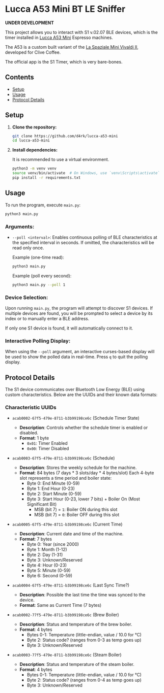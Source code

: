 # Lucca A53 Mini BT LE Sniffer

**UNDER DEVELOPMENT**

This project allows you to interact with S1 v.02.07 BLE devices, 
which is the timer installed in [Lucca A53 Mini](https://clivecoffee.com/products/lucca-a53-mini-espresso-machine-by-la-spaziale?variant=39948235440216) Espresso machines.

The A53 is a custom built variant of the [La Spaziale Mini Vivaldi II](https://clivecoffee.com/products/la-spaziale-mini-vivaldi-ii-espresso-machine),
developed for Clive Coffee.

The official app is the S1 Timer, which is very bare-bones.

## Contents

*   [Setup](#setup)
*   [Usage](#usage)
*   [Protocol Details](#protocol-details)

## Setup

1.  **Clone the repository:**

    ```bash
    git clone https://github.com/d4rk/lucca-a53-mini
    cd lucca-a53-mini
    ```

2.  **Install dependencies:**

    It is recommended to use a virtual environment.

    ```bash
    python3 -m venv venv
    source venv/bin/activate  # On Windows, use `venv\Scripts\activate`
    pip install -r requirements.txt
    ```

## Usage

To run the program, execute `main.py`:

```bash
python3 main.py
```

### Arguments:

*   `--poll <interval>`: Enables continuous polling of BLE characteristics at the specified interval in seconds. If omitted, the characteristics will be read only once.

    Example (one-time read):
    ```bash
    python3 main.py
    ```

    Example (poll every second):
    ```bash
    python3 main.py --poll 1
    ```

### Device Selection:

Upon running `main.py`, the program will attempt to discover S1 devices. If multiple devices are found, you will be prompted to select a device by its index or to manually enter a BLE address.

If only one S1 device is found, it will automatically connect to it.

### Interactive Polling Display:

When using the `--poll` argument, an interactive curses-based display will be used to show the polled data in real-time. Press `q` to quit the polling display.

## Protocol Details

The S1 device communicates over Bluetooth Low Energy (BLE) using custom characteristics. Below are the UUIDs and their known data formats:

### Characteristic UUIDs

*   `acab0002-67f5-479e-8711-b3b99198ce6c` (Schedule Timer State)
    *   **Description**: Controls whether the schedule timer is enabled or disabled.
    *   **Format**: 1 byte
        *   `0x01`: Timer Enabled
        *   `0x00`: Timer Disabled

*   `acab0003-67f5-479e-8711-b3b99198ce6c` (Schedule)
    *   **Description**: Stores the weekly schedule for the machine.
    *   **Format**: 84 bytes (7 days * 3 slots/day * 4 bytes/slot)
        Each 4-byte slot represents a time period and boiler state:
        *   Byte 0: End Minute (0-59)
        *   Byte 1: End Hour (0-23)
        *   Byte 2: Start Minute (0-59)
        *   Byte 3: Start Hour (0-23, lower 7 bits) + Boiler On (Most Significant Bit)
            *   MSB (bit 7) = `1`: Boiler ON during this slot
            *   MSB (bit 7) = `0`: Boiler OFF during this slot

*   `acab0005-67f5-479e-8711-b3b99198ce6c` (Current Time)
    *   **Description**: Current date and time of the machine.
    *   **Format**: 7 bytes
        *   Byte 0: Year (since 2000)
        *   Byte 1: Month (1-12)
        *   Byte 2: Day (1-31)
        *   Byte 3: Unknown/Reserved
        *   Byte 4: Hour (0-23)
        *   Byte 5: Minute (0-59)
        *   Byte 6: Second (0-59)

*   `acab0004-67f5-479e-8711-b3b99198ce6c` (Last Sync Time?)
    *   **Description**: Possible the last time the time was synced to the device.
    *   **Format**: Same as Current Time (7 bytes)

*   `acab0002-77f5-479e-8711-b3b99198ce6c` (Brew Boiler)
    *   **Description**: Status and temperature of the brew boiler.
    *   **Format**: 4 bytes
        *   Bytes 0-1: Temperature (little-endian, value / 10.0 for °C)
        *   Byte 2: Status code? (ranges from 0-3 as temp goes up)
        *   Byte 3: Unknown/Reserved

*   `acab0003-77f5-479e-8711-b3b99198ce6c` (Steam Boiler)
    *   **Description**: Status and temperature of the steam boiler.
    *   **Format**: 4 bytes
        *   Bytes 0-1: Temperature (little-endian, value / 10.0 for °C)
        *   Byte 2: Status code? (ranges from 0-4 as temp goes up)
        *   Byte 3: Unknown/Reserved

